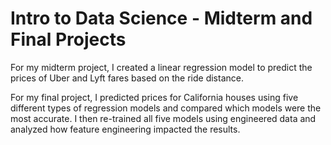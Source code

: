 # Intro to Data Science - Midterm and Final Projects

For my midterm project, I created a linear regression model to predict the prices of Uber and Lyft fares based on the ride distance.

For my final project, I predicted prices for California houses using five different types of regression models and compared which models were the most accurate. I then re-trained all five models using engineered data and analyzed how feature engineering impacted the results.

